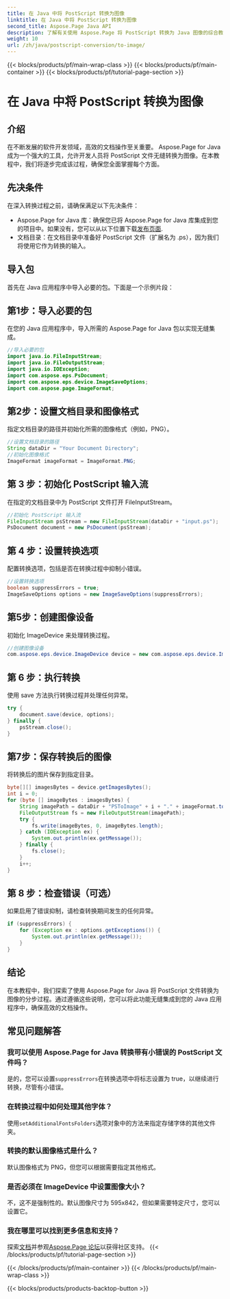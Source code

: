 ```yaml
---
title: 在 Java 中将 PostScript 转换为图像
linktitle: 在 Java 中将 PostScript 转换为图像
second_title: Aspose.Page Java API
description: 了解有关使用 Aspose.Page 将 PostScript 转换为 Java 图像的综合教程。包括分步指南、常见问题解答和基本先决条件。
weight: 10
url: /zh/java/postscript-conversion/to-image/
---
```


{{< blocks/products/pf/main-wrap-class >}}
{{< blocks/products/pf/main-container >}}
{{< blocks/products/pf/tutorial-page-section >}}

# 在 Java 中将 PostScript 转换为图像

## 介绍
在不断发展的软件开发领域，高效的文档操作至关重要。 Aspose.Page for Java 成为一个强大的工具，允许开发人员将 PostScript 文件无缝转换为图像。在本教程中，我们将逐步完成该过程，确保您全面掌握每个方面。
## 先决条件
在深入转换过程之前，请确保满足以下先决条件：
-  Aspose.Page for Java 库：确保您已将 Aspose.Page for Java 库集成到您的项目中。如果没有，您可以从以下位置下载[发布页面](https://releases.aspose.com/page/java/).
- 文档目录：在文档目录中准备好 PostScript 文件（扩展名为 .ps），因为我们将使用它作为转换的输入。
## 导入包
首先在 Java 应用程序中导入必要的包。下面是一个示例片段：
## 第1步：导入必要的包
在您的 Java 应用程序中，导入所需的 Aspose.Page for Java 包以实现无缝集成。
```java
//导入必要的包
import java.io.FileInputStream;
import java.io.FileOutputStream;
import java.io.IOException;
import com.aspose.eps.PsDocument;
import com.aspose.eps.device.ImageSaveOptions;
import com.aspose.page.ImageFormat;

```
## 第2步：设置文档目录和图像格式
指定文档目录的路径并初始化所需的图像格式（例如，PNG）。
```java
//设置文档目录的路径
String dataDir = "Your Document Directory";
//初始化图像格式
ImageFormat imageFormat = ImageFormat.PNG;
```
## 第 3 步：初始化 PostScript 输入流
在指定的文档目录中为 PostScript 文件打开 FileInputStream。
```java
//初始化 PostScript 输入流
FileInputStream psStream = new FileInputStream(dataDir + "input.ps");
PsDocument document = new PsDocument(psStream);
```
## 第 4 步：设置转换选项
配置转换选项，包括是否在转换过程中抑制小错误。
```java
//设置转换选项
boolean suppressErrors = true;
ImageSaveOptions options = new ImageSaveOptions(suppressErrors);
```
## 第5步：创建图像设备
初始化 ImageDevice 来处理转换过程。
```java
//创建图像设备
com.aspose.eps.device.ImageDevice device = new com.aspose.eps.device.ImageDevice();
```
## 第 6 步：执行转换
使用 save 方法执行转换过程并处理任何异常。
```java
try {
    document.save(device, options);
} finally {
    psStream.close();
}
```
## 第7步：保存转换后的图像
将转换后的图片保存到指定目录。
```java
byte[][] imagesBytes = device.getImagesBytes();
int i = 0;
for (byte [] imageBytes : imagesBytes) {
    String imagePath = dataDir + "PSToImage" + i + "." + imageFormat.toString().toLowerCase();
    FileOutputStream fs = new FileOutputStream(imagePath);
    try {
        fs.write(imageBytes, 0, imageBytes.length);
    } catch (IOException ex) {
        System.out.println(ex.getMessage());
    } finally {
        fs.close();
    }
    i++;
}
```
## 第 8 步：检查错误（可选）
如果启用了错误抑制，请检查转换期间发生的任何异常。
```java
if (suppressErrors) {
    for (Exception ex : options.getExceptions()) {
        System.out.println(ex.getMessage());
    }
}
```
## 结论
在本教程中，我们探索了使用 Aspose.Page for Java 将 PostScript 文件转换为图像的分步过程。通过遵循这些说明，您可以将此功能无缝集成到您的 Java 应用程序中，确保高效的文档操作。
## 常见问题解答
### 我可以使用 Aspose.Page for Java 转换带有小错误的 PostScript 文件吗？
是的，您可以设置`suppressErrors`在转换选项中将标志设置为 true，以继续进行转换，尽管有小错误。
### 在转换过程中如何处理其他字体？
使用`setAdditionalFontsFolders`选项对象中的方法来指定存储字体的其他文件夹。
### 转换的默认图像格式是什么？
默认图像格式为 PNG，但您可以根据需要指定其他格式。
### 是否必须在 ImageDevice 中设置图像大小？
不，这不是强制性的。默认图像尺寸为 595x842，但如果需要特定尺寸，您可以设置它。
### 我在哪里可以找到更多信息和支持？
探索[文档](https://reference.aspose.com/page/java/)并参观[Aspose.Page 论坛](https://forum.aspose.com/c/page/39)以获得社区支持。
{{< /blocks/products/pf/tutorial-page-section >}}

{{< /blocks/products/pf/main-container >}}
{{< /blocks/products/pf/main-wrap-class >}}

{{< blocks/products/products-backtop-button >}}
